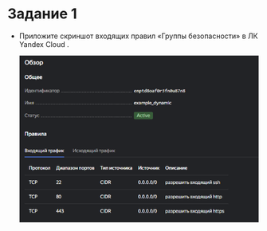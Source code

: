 # Задание 1

- Приложите скриншот входящих правил «Группы безопасности» в ЛК Yandex Cloud .


   ![Группы безопасности](https://github.com/V3l337/ter-homeworks_03/blob/master/входящих%20правил%20«Группы%20безопасности»%20.png)
